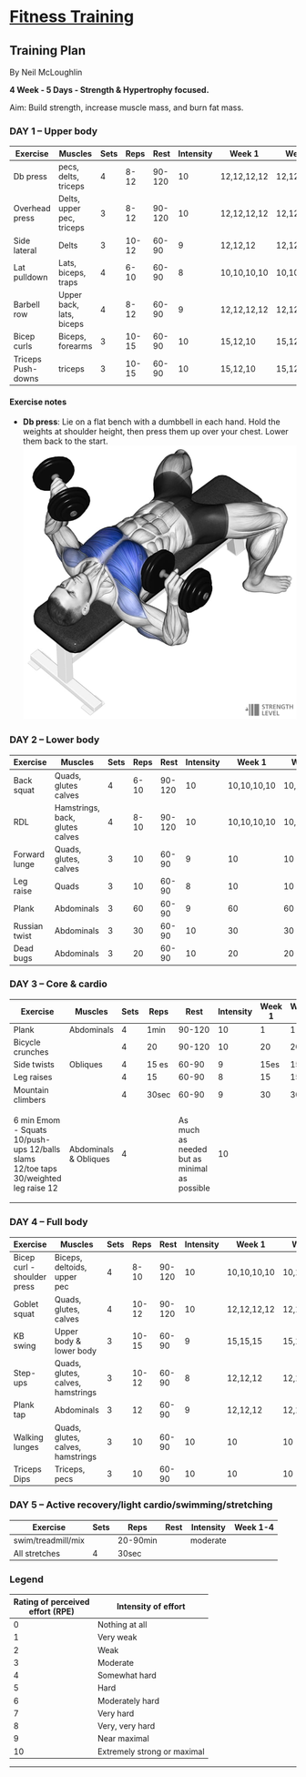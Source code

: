 
# [Fitness Training](https://realmarkcrowe.github.io/fitness-training/ "Fitness Training")

## Training Plan

By Neil McLoughlin

**4 Week - 5 Days - Strength & Hypertrophy focused.**  

Aim: Build strength, increase muscle mass, and burn fat mass.

### DAY 1 – Upper body

| Exercise           | Muscles                   | Sets | Reps  | Rest   | Intensity | Week 1      | Week 2      | Week 3      | Week 4     |
|--------------------|---------------------------|------|-------|--------|-----------|-------------|-------------|-------------|------------|
| Db press           | pecs, delts, triceps      | 4    | 8-12  | 90-120 | 10        | 12,12,12,12 | 12,12,8,8   | 8,8,8,8     | 8,8,12,12, |
| Overhead press     | Delts, upper pec, triceps | 3    | 8-12  | 90-120 | 10        | 12,12,12,12 | 12,12,8,8   | 8,8,8,8     | 8,8,12,12, |
| Side lateral       | Delts                     | 3    | 10-12 | 60-90  | 9         | 12,12,12    | 12,12,10    | 12,10,10    | 10,10,10   |
| Lat pulldown       | Lats, biceps, traps       | 4    | 6-10  | 60-90  | 8         | 10,10,10,10 | 10,10,8,8   | 8,8,8,8     | 8,8,6,6,   |
| Barbell row        | Upper back, lats, biceps  | 4    | 8-12  | 60-90  | 9         | 12,12,12,12 | 12,12,10,10 | 10,10,10,10 | 10,10,8,8  |
| Bicep curls        | Biceps, forearms          | 3    | 10-15 | 60-90  | 10        | 15,12,10    | 15,12,10    | 15,12,10    | 15,12,10   |
| Triceps Push-downs | triceps                   | 3    | 10-15 | 60-90  | 10        | 15,12,10    | 15,12,10    | 15,12,10    | 15,12,10   |

#### Exercise notes

- **Db press**: Lie on a flat bench with a dumbbell in each hand. Hold the weights at shoulder height, then press them up over your chest. Lower them back to the start.
![Db press](images/training-plan/db-press.png)

### DAY 2 – Lower body

| Exercise      | Muscles                         | Sets | Reps | Rest   | Intensity | Week 1      | Week 2      | Week 3     | Week 4    |
|---------------|---------------------------------|------|------|--------|-----------|-------------|-------------|------------|-----------|
| Back squat    | Quads, glutes calves            | 4    | 6-10 | 90-120 | 10        | 10,10,10,10 | 10,10,8,8,  | 8,8,8,8,   | 8,8,6,6,  |
| RDL           | Hamstrings, back, glutes calves | 4    | 8-10 | 90-120 | 10        | 10,10,10,10 | 10,10,10,8, | 10,10,8,8, | 10,8,8,8, |
| Forward lunge | Quads, glutes, calves           | 3    | 10   | 60-90  | 9         | 10          | 10          | 10         | 10        |
| Leg raise     | Quads                           | 3    | 10   | 60-90  | 8         | 10          | 10          | 10         | 10        |
| Plank         | Abdominals                      | 3    | 60   | 60-90  | 9         | 60          | 60          | 60         | 60        |
| Russian twist | Abdominals                      | 3    | 30   | 60-90  | 10        | 30          | 30          | 30         | 30        |
| Dead bugs     | Abdominals                      | 3    | 20   | 60-90  | 10        | 20          | 20          | 20         | 20        |

### DAY 3 – Core & cardio

| Exercise                                                                                 | Muscles               | Sets | Reps  | Rest                                                    | Intensity | Week 1 | Week 2 | Week 3 | Week 4 |
|------------------------------------------------------------------------------------------|-----------------------|------|-------|---------------------------------------------------------|-----------|--------|--------|--------|--------|
| Plank                                                                                    | Abdominals            | 4    | 1min  | 90-120                                                  | 10        | 1      | 1      | 1      | 1      |
| Bicycle crunches                                                                         |                       | 4    | 20    | 90-120                                                  | 10        | 20     | 20     | 20     | 20     |
| Side twists                                                                              | Obliques              | 4    | 15 es | 60-90                                                   | 9         | 15es   | 15es   | 15es   | 15es   |
| Leg raises                                                                               |                       | 4    | 15    | 60-90                                                   | 8         | 15     | 15     | 15     | 15     |
| Mountain climbers                                                                        |                       | 4    | 30sec | 60-90                                                   | 9         | 30     | 30     | 30     | 30     |
| 6 min Emom  - Squats 10/push-ups 12/balls slams 12/toe taps<br/>30/weighted leg raise 12 | Abdominals & Obliques | 4    |       | <p>As much as needed but as minimal as<br/>possible</p> | 10        |        |        |        |        |

### DAY 4 – Full body

| Exercise                    | Muscles                               | Sets | Reps  | Rest   | Intensity | Week 1      | Week 2      | Week 3      | Week 4      |
|-----------------------------|---------------------------------------|------|-------|--------|-----------|-------------|-------------|-------------|-------------|
| Bicep curl - shoulder press | Biceps, deltoids, upper<br/>pec       | 4    | 8-10  | 90-120 | 10        | 10,10,10,10 | 10,10,8,8   | 8,8,10,10   | 10,10,10,10 |
| Goblet squat                | Quads, glutes, calves                 | 4    | 10-12 | 90-120 | 10        | 12,12,12,12 | 12,12,10,10 | 10,10,10,10 | 10,10,10,10 |
| KB swing                    | Upper body & lower body               | 3    | 10-15 | 60-90  | 9         | 15,15,15    | 15,15,12,12 | 12,12,12,12 | 12,12,10,10 |
| Step-ups                    | Quads, glutes, calves,<br/>hamstrings | 3    | 10-12 | 60-90  | 8         | 12,12,12    | 12,12,12    | 10,10,10    | 10,10,10    |
| Plank tap                   | Abdominals                            | 3    | 12    | 60-90  | 9         | 12,12,12    | 12,12,12    | 12,12,12    | 12,12,12    |
| Walking lunges              | Quads, glutes, calves,<br/>hamstrings | 3    | 10    | 60-90  | 10        | 10          | 10          | 10          | 10          |
| Triceps Dips                | Triceps, pecs                         | 3    | 10    | 60-90  | 10        | 10          | 10          | 10          | 10          |

### DAY 5 – Active recovery/light cardio/swimming/stretching

| Exercise           | Sets | Reps     | Rest | Intensity | Week 1-4 |
|--------------------|------|----------|------|-----------|----------|
| swim/treadmill/mix |      | 20-90min |      | moderate  |          |
| All stretches      | 4    | 30sec    |      |           |          |

### Legend

| Rating of perceived<br/> effort (RPE) | Intensity of effort         |
|---------------------------------------|-----------------------------|
| 0                                     | Nothing at all              |
| 1                                     | Very weak                   |
| 2                                     | Weak                        |
| 3                                     | Moderate                    |
| 4                                     | Somewhat hard               |
| 5                                     | Hard                        |
| 6                                     | Moderately hard             |
| 7                                     | Very hard                   |
| 8                                     | Very, very hard             |
| 9                                     | Near maximal                |
| 10                                    | Extremely strong or maximal |

---
